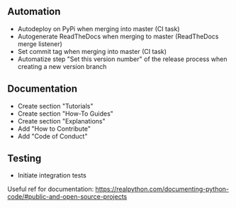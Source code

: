 ## Automation
  - Autodeploy on PyPi when merging into master (CI task)
  - Autogenerate ReadTheDocs when merging to master (ReadTheDocs merge listener)
  - Set commit tag when merging into master (CI task)
  - Automatize step "Set this version number" of the release process when creating a new version branch

## Documentation 
  - Create section "Tutorials"
  - Create section "How-To Guides"
  - Create section "Explanations"
  - Add "How to Contribute"
  - Add "Code of Conduct"

## Testing
  - Initiate integration tests

Useful ref for documentation: https://realpython.com/documenting-python-code/#public-and-open-source-projects


